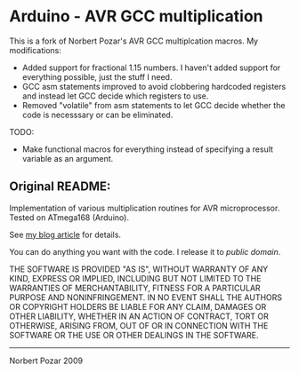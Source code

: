 # Arduino - AVR GCC multiplication

This is a fork of Norbert Pozar's AVR GCC multiplcation macros.  My
modifications:
- Added support for fractional 1.15 numbers.  I haven't added support
  for everything possible, just the stuff I need.
- GCC asm statements improved to avoid clobbering hardcoded registers
  and instead let GCC decide which registers to use.
- Removed "volatile" from asm statements to let GCC decide whether the
  code is necesssary or can be eliminated.

TODO:
- Make functional macros for everything instead of specifying a result
  variable as an argument.

## Original README:

Implementation of various multiplication routines for AVR microprocessor. Tested on ATmega168 (Arduino).

See [my blog article](http://mekonik.wordpress.com/2009/03/18/arduino-avr-gcc-multiplication/) for details.

You can do anything you want with the code. I release it to *public domain*.

THE SOFTWARE IS PROVIDED "AS IS", WITHOUT WARRANTY OF ANY KIND, EXPRESS OR IMPLIED, INCLUDING BUT NOT LIMITED TO THE WARRANTIES OF MERCHANTABILITY, FITNESS FOR A PARTICULAR PURPOSE AND NONINFRINGEMENT. IN NO EVENT SHALL THE AUTHORS OR COPYRIGHT HOLDERS BE LIABLE FOR ANY CLAIM, DAMAGES OR OTHER LIABILITY, WHETHER IN AN ACTION OF CONTRACT, TORT OR OTHERWISE, ARISING FROM, OUT OF OR IN CONNECTION WITH THE SOFTWARE OR THE USE OR OTHER DEALINGS IN THE SOFTWARE.

---

Norbert Pozar 2009
